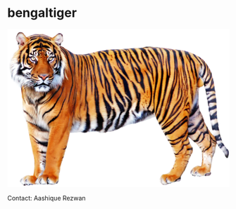 bengaltiger
=====

![Image of Bengal Tiger](https://raw.githubusercontent.com/aashiquear/bengaltiger/master/images/icon.png)

Contact:
Aashique Rezwan

